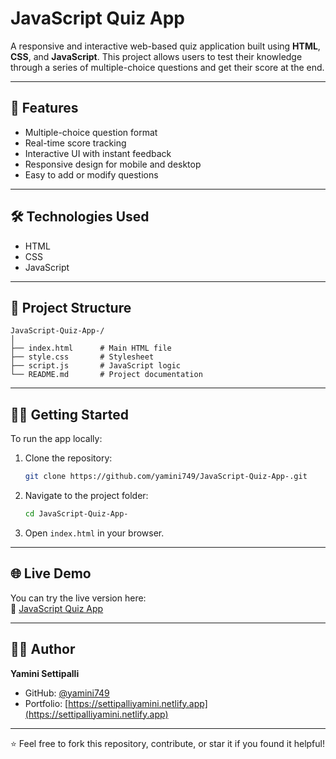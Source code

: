 # JavaScript Quiz App

A responsive and interactive web-based quiz application built using **HTML**, **CSS**, and **JavaScript**. This project allows users to test their knowledge through a series of multiple-choice questions and get their score at the end.

---

## 🚀 Features

- Multiple-choice question format  
- Real-time score tracking  
- Interactive UI with instant feedback  
- Responsive design for mobile and desktop  
- Easy to add or modify questions  

---

## 🛠️ Technologies Used

- HTML  
- CSS  
- JavaScript  

---

## 📂 Project Structure

```
JavaScript-Quiz-App-/
│
├── index.html      # Main HTML file  
├── style.css       # Stylesheet  
├── script.js       # JavaScript logic  
└── README.md       # Project documentation  
```

---

## 🧑‍💻 Getting Started

To run the app locally:

1. Clone the repository:
   ```bash
   git clone https://github.com/yamini749/JavaScript-Quiz-App-.git
   ```

2. Navigate to the project folder:
   ```bash
   cd JavaScript-Quiz-App-
   ```

3. Open `index.html` in your browser.

---

## 🌐 Live Demo

You can try the live version here:  
🔗 [JavaScript Quiz App](https://yamini749.github.io/JavaScript-Quiz-App-/)

---

## 🙋‍♀️ Author

**Yamini Settipalli**

- GitHub: [@yamini749](https://github.com/yamini749)  
- Portfolio: [https://settipalliyamini.netlify.app](https://settipalliyamini.netlify.app)

---

⭐ Feel free to fork this repository, contribute, or star it if you found it helpful!
